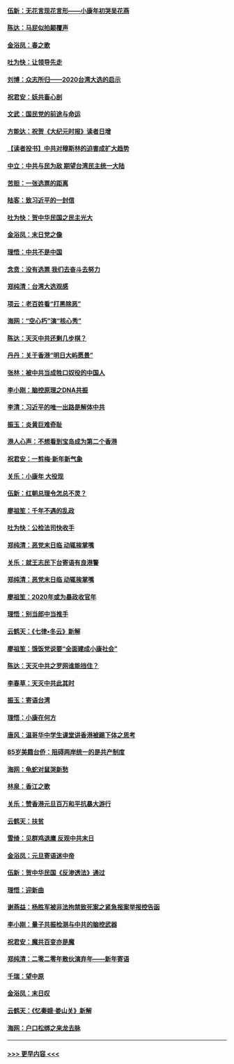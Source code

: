 #### [伍新：无花言现花言形——小康年初哭吴花燕](../pages/nsc993/n11800044.md?t=01180911) 
#### [陈达：马屁似拍颠覆声](../pages/nsc993/n11800010.md?t=01180911) 
#### [金浴凤：春之歌](../pages/nsc993/n11797687.md?t=01180911) 
#### [吐为快：让领导先走](../pages/nsc993/n11797512.md?t=01180911) 
#### [刘博：众志所归——2020台湾大选的启示](../pages/nsc993/n11796878.md?t=01180911) 
#### [祝君安：妖共畜心剖](../pages/nsc993/n11794273.md?t=01180911) 
#### [文武：国民党的前途与命运](../pages/nsc993/n11794198.md?t=01180911) 
#### [方能达：祝贺《大纪元时报》读者日增](../pages/nsc993/n11793807.md?t=01180911) 
#### [【读者投书】中共对穆斯林的迫害成扩大趋势](../pages/nsc993/n11791371.md?t=01180911) 
#### [中立：中共与民为敌 期望台湾民主统一大陆](../pages/nsc993/n11790392.md?t=01180911) 
#### [苦胆：一张选票的距离](../pages/nsc993/n11788914.md?t=01180911) 
#### [陆客：致习近平的一封信](../pages/nsc993/n11788867.md?t=01180911) 
#### [吐为快：贺中华民国之民主光大](../pages/nsc993/n11788618.md?t=01180911) 
#### [金浴凤：末日党之像](../pages/nsc993/n11787475.md?t=01180911) 
#### [理悟：中共不是中国](../pages/nsc993/n11787463.md?t=01180911) 
#### [念贲：没有选票  我们去奋斗去努力](../pages/nsc993/n11787398.md?t=01180911) 
#### [郑纯清：台湾大选观感](../pages/nsc993/n11786210.md?t=01180911) 
#### [项云：老百姓看“打黑除恶”](../pages/nsc993/n11785398.md?t=01180911) 
#### [海网：“空心朽”演“核心秀”](../pages/nsc993/n11783874.md?t=01180911) 
#### [陈达：天灭中共还剩几步棋？](../pages/nsc993/n11783719.md?t=01180911) 
#### [丹丹：关于香港“明日大屿愿景”](../pages/nsc993/n11783273.md?t=01180911) 
#### [张林：被中共当成牲口奴役的中国人](../pages/nsc993/n11782397.md?t=01180911) 
#### [李小刚：脑控原理之DNA共振](../pages/nsc993/n11780962.md?t=01180911) 
#### [李清：习近平的唯一出路是解体中共](../pages/nsc993/n11780866.md?t=01180911) 
#### [振玉：炎黄巨难奇耻](../pages/nsc993/n11779632.md?t=01180911) 
#### [港人心声：不想看到宝岛成为第二个香港](../pages/nsc993/n11778817.md?t=01180911) 
#### [祝君安：一剪梅‧新年新气象](../pages/nsc993/n11776340.md?t=01180911) 
#### [关乐：小康年 大役现](../pages/nsc993/n11774213.md?t=01180911) 
#### [伍新：红朝总理令怎总不灵？](../pages/nsc993/n11770813.md?t=01180911) 
#### [廖祖笙：千年不遇的乱政](../pages/nsc993/n11770373.md?t=01180911) 
#### [吐为快：公检法司快收手](../pages/nsc993/n11770359.md?t=01180911) 
#### [郑纯清：恶党末日临 动辄挨掌嘴](../pages/nsc993/n11769912.md?t=01180911) 
#### [关乐：就王志民下台寄语有良港警](../pages/nsc993/n11769903.md?t=01180911) 
#### [郑纯清：恶党末日临 动辄挨掌嘴](../pages/nsc993/n11769356.md?t=01180911) 
#### [廖祖笙：2020年或为暴政收官年](../pages/nsc993/n11768216.md?t=01180911) 
#### [理悟：别当郎中当推手](../pages/nsc993/n11768243.md?t=01180911) 
#### [云鹤天：《七律▪冬云》新解](../pages/nsc993/n11768204.md?t=01180911) 
#### [廖祖笙：饿饭党说要“全面建成小康社会”](../pages/nsc993/n11767482.md?t=01180911) 
#### [陈达：天灭中共之罗网谁能挡住？](../pages/nsc993/n11767465.md?t=01180911) 
#### [李春草：天灭中共此其时](../pages/nsc993/n11767452.md?t=01180911) 
#### [振玉：寄语台湾](../pages/nsc993/n11767432.md?t=01180911) 
#### [理悟：小康在何方](../pages/nsc993/n11767394.md?t=01180911) 
#### [唐风：温哥华中学生课堂讲香港被踢下体之思考](../pages/nsc993/n11766848.md?t=01180911) 
#### [85岁美籍台侨：阻碍两岸统一的是共产制度](../pages/nsc993/n11765043.md?t=01180911) 
#### [海网：龟蛇对鼠哭新愁](../pages/nsc993/n11764895.md?t=01180911) 
#### [林泉：香江之歌](../pages/nsc993/n11764415.md?t=01180911) 
#### [关乐：赞香港元旦百万和平抗暴大游行](../pages/nsc993/n11764382.md?t=01180911) 
#### [云鹤天：扶贫](../pages/nsc993/n11764245.md?t=01180911) 
#### [雪绮：见群鸡退鹰  反观中共末日](../pages/nsc993/n11762112.md?t=01180911) 
#### [金浴凤：元旦寄语迷中帝](../pages/nsc993/n11761788.md?t=01180911) 
#### [伍新：贺中华民国《反渗透法》通过](../pages/nsc993/n11761994.md?t=01180911) 
#### [理悟：迎新曲](../pages/nsc993/n11761152.md?t=01180911) 
#### [谢燕益：杨胜军被非法拘禁致死案之紧急报案举报控告函](../pages/nsc993/n11756134.md?t=01180911) 
#### [李小刚：量子共振检测与中共的脑控武器](../pages/nsc993/n11754518.md?t=01180911) 
#### [祝君安：魔共百变亦是魔](../pages/nsc993/n11754469.md?t=01180911) 
#### [郑纯清：二零二零年散伙演弃年——新年寄语](../pages/nsc993/n11754195.md?t=01180911) 
#### [千瑞：望中原](../pages/nsc993/n11754159.md?t=01180911) 
#### [金浴凤：末日叹](../pages/nsc993/n11752359.md?t=01180911) 
#### [云鹤天：《忆秦娥‧娄山关》新解](../pages/nsc993/n11752348.md?t=01180911) 
#### [海网：户口松绑之来龙去脉](../pages/nsc993/n11752328.md?t=01180911) 

----
#### [ >>> 更早内容 <<< ](../indexes/nsc993-earlier.md)
